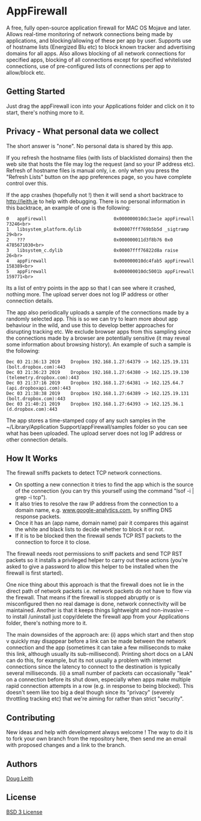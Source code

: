 # AppFirewall

A free, fully open-source application firewall for MAC OS Mojave and later.  Allows real-time monitoring of network connections being made by applications, and blocking/allowing of these per app by user.  Supports use of hostname lists (Energized Blu etc) to block known tracker and advertising domains for all apps.  Also allows blocking of all network connections for specified apps, blocking of all connections except for specified whitelisted connections, use of pre-configured lists of connections per app to allow/block etc.  

## Getting Started

Just drag the appFirewall icon into your Applications folder and click on it to start, there's nothing more to it.

## Privacy - What personal data we collect

The short answer is "none".  No personal data is shared by this app. 

If you refresh the hostname files (with lists of blacklisted domains) then the web site that hosts the file may log the request (and so your IP address etc).  Refresh of hostname files is manual only, i.e. only when you press the "Refresh Lists" button on the app preferences page, so you have complete control over this.  

If the app crashes (hopefully not !) then it will send a short backtrace to http://leith.ie to help with debugging.  There is no personal information in this backtrace, an example of one is the following:

    0   appFirewall                         0x000000010dc3ae1e appFirewall   73246<br>
    1   libsystem_platform.dylib            0x00007fff769b5b5d _sigtramp   29<br>
    2   ???                                 0x000000011d3f8b76 0x0   4785671030<br>
    3   libsystem_c.dylib                   0x00007fff76822d8a raise   26<br>
    4   appFirewall                         0x000000010dc4fab5 appFirewall   158389<br>
    5   appFirewall                         0x000000010dc5001b appFirewall   159771<br>

Its a list of entry points in the app so that I can see where it crashed, nothing more.  The upload server does not log IP address or other connection details.

The app also periodically uploads a sample of the connections made by a randomly selected app.  This is so we can try to learn more about app behaviour in the wild, and use this to develop better approaches for disrupting tracking etc.  We exclude browser apps from this sampling since the connections made by a browser are potentially sensitive (it may reveal some information about browsing history).   An example of such a sample is the following:

    Dec 03 21:36:13 2019	Dropbox	192.168.1.27:64379 -> 162.125.19.131 (bolt.dropbox.com):443	
    Dec 03 21:36:23 2019	Dropbox	192.168.1.27:64380 -> 162.125.19.130 (telemetry.dropbox.com):443
    Dec 03 21:37:16 2019	Dropbox	192.168.1.27:64381 -> 162.125.64.7 (api.dropboxapi.com):443
    Dec 03 21:38:38 2019	Dropbox	192.168.1.27:64389 -> 162.125.19.131 (bolt.dropbox.com):443	
    Dec 03 21:40:21 2019	Dropbox	192.168.1.27:64393 -> 162.125.36.1 (d.dropbox.com):443	

The app stores a time-stamped copy of any such samples in the ~/Library/Application Support/appFirewall/samples folder so you can see what has been uploaded.  The upload server does not log IP address or other connection details.

## How It Works

The firewall sniffs packets to detect TCP network connections. 
  
* On spotting a new connection it tries to find the app which is the source of the connection (you can try this yourself using the command "lsof -i | grep -i tcp").   
* It also tries to resolve the raw IP address from the connection to a domain name, e.g. www.google-analytics.com, by sniffing DNS response packets.  
* Once it has an (app name, domain name) pair it compares this against the white and black lists to decide whether to block it or not.  
* If it is to be blocked then the firewall sends TCP RST packets to the connection to force it to close.   

The firewall needs root permissions to sniff packets and send TCP RST packets  so it installs a privileged helper to carry out these actions (you're asked to give a password to allow this helper to be installed when the firewall is first started).

One nice thing about this approach is that the firewall does not lie in the direct path of network packets i.e. network packets do not have to flow via the firewall.  That means if the firewall is stopped abruptly or is misconfigured then no real damage is done, network connectivity will be maintained.  Another is that it keeps things lightweight and non-invasive -- to install /uninstall just copy/delete the firewall app from your Applications folder, there's nothing more to it.

The main downsides of the approach are: (i) apps which start and then stop v quickly may disappear before a link can be made between the network connection and the app (sometimes it can take a few milliseconds to make this link, although usually its sub-millisecond).  Printing short docs on a LAN can do this, for example, but its not usually a problem with internet connections since the latency to connect to the destination is typically several milliseconds.  (ii) a small number of packets can occasionally "leak" on a connection before its shut down, especially when apps make multiple rapid connection attempts in a row (e.g. in response to being blocked).  This doesn't seem like too big a deal though since its "privacy" (severely throttling tracking etc) that we're aiming for rather than strict "security".

## Contributing

New ideas and help with development always welcome !   The way to do it is to fork your own branch from the repository here, then send me an email with proposed changes and a link to the branch.

## Authors

[Doug Leith](https://www.scss.tcd.ie/doug.leith)

## License

[BSD 3 License](https://opensource.org/licenses/BSD-3-Clause)

